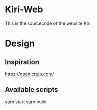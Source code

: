 # Kiri-Web

This is the sourcecode of the website Kiri.

# Design

## Inspiration
https://open.cruip.com/

## Available scripts
yarn start
yarn build